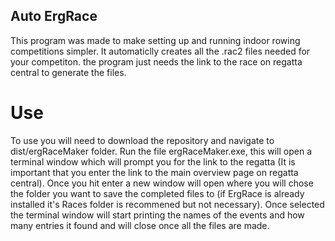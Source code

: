## Auto ErgRace

This program was made to make setting up and running indoor rowing competitions simpler. It automaticlly creates all the .rac2 files needed for your competiton. the program just needs the link to the race on regatta central to generate the files.

# Use

To use you will need to download the repository and navigate to dist/ergRaceMaker folder. Run the file ergRaceMaker.exe, this will open a terminal window which will prompt you for the link to the regatta (It is important that you enter the link to the main overview page on regatta central). Once you hit enter a new window will open where you will chose the folder you want to save the completed files to (if ErgRace is already installed it's Races folder is recommened but not necessary). Once selected the terminal window will start printing the names of the events and how many entries it found and will close once all the files are made.